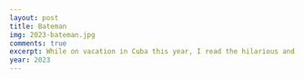 ```yaml
---
layout: post
title: Bateman
img: 2023-bateman.jpg
comments: true
excerpt: While on vacation in Cuba this year, I read the hilarious and disturbing horror dark comedy novel _American Psycho_ by Bret Easton Ellis. It's probably now my favorite book of all time. I got attached to Patrick Bateman and had to draw him as a wolf in a suit because that's what he is. I tried making him look "generic" yet conventionally attractive, and he ended up looking sort of like Ted Bundy, which is appropriate. If I were to redraw this or draw him as a human I would of course make him tan, give him amber eyes, and probably thinner eyebrows. Pay no mind to the poorly drawn attire as I had no internet and couldn't look up any references LMAO
year: 2023
---
```

